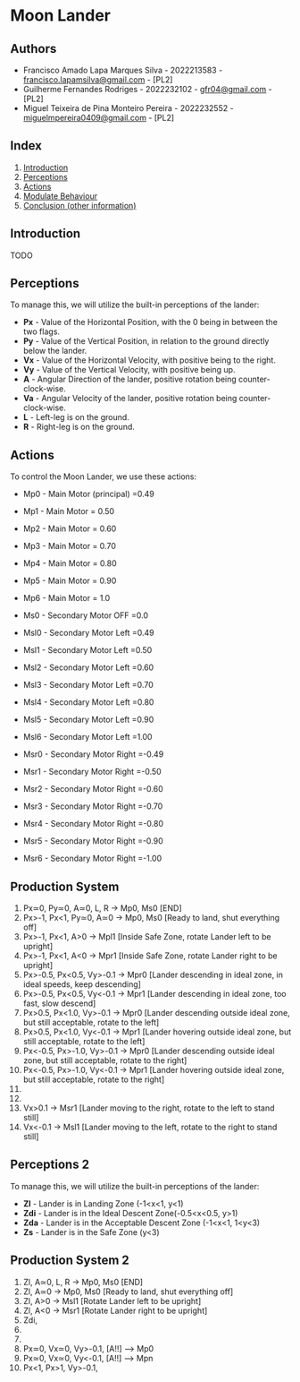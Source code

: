 # Moon Lander

## Authors

- Francisco Amado Lapa Marques Silva - 2022213583 - francisco.lapamsilva@gmail.com - [PL2]
- Guilherme Fernandes Rodriges - 2022232102 - gfr04@gmail.com - [PL2]
- Miguel Teixeira de Pina Monteiro Pereira - 2022232552 - miguelmpereira0409@gmail.com - [PL2]



## Index

1. [Introduction](#introduction)
3. [Perceptions](#perception)
4. [Actions](#actions)
4. [Modulate Behaviour](#modulate)
6. [Conclusion (other information)](#conclusion)


## Introduction

TODO


## Perceptions

To manage this, we will utilize the built-in perceptions of the lander:

- **Px** - Value of the Horizontal Position, with the 0 being in between the two flags.
- **Py** - Value of the Vertical Position, in relation to the ground directly below the lander.
- **Vx** - Value of the Horizontal Velocity, with positive being to the right.
- **Vy** - Value of the Vertical Velocity, with positive being up.
- **A** - Angular Direction of the lander, positive rotation being counter-clock-wise.
- **Va** - Angular Velocity of the lander, positive rotation being counter-clock-wise.
- **L** - Left-leg is on the ground.
- **R** - Right-leg is on the ground.


## Actions

To control the Moon Lander, we use these actions:

- Mp0 - Main Motor (principal) =0.49
- Mp1 - Main Motor = 0.50
- Mp2 - Main Motor = 0.60
- Mp3 - Main Motor = 0.70
- Mp4 - Main Motor = 0.80
- Mp5 - Main Motor = 0.90
- Mp6 - Main Motor = 1.0


- Ms0 - Secondary Motor OFF =0.0

- Msl0 - Secondary Motor Left =0.49
- Msl1 - Secondary Motor Left =0.50
- Msl2 - Secondary Motor Left =0.60
- Msl3 - Secondary Motor Left =0.70
- Msl4 - Secondary Motor Left =0.80
- Msl5 - Secondary Motor Left =0.90
- Msl6 - Secondary Motor Left =1.00

- Msr0 - Secondary Motor Right =-0.49
- Msr1 - Secondary Motor Right =-0.50
- Msr2 - Secondary Motor Right =-0.60
- Msr3 - Secondary Motor Right =-0.70
- Msr4 - Secondary Motor Right =-0.80
- Msr5 - Secondary Motor Right =-0.90
- Msr6 - Secondary Motor Right =-1.00


## Production System

1.  Px≃0, Py≃0, A≃0, L, R → Mp0, Ms0 [END]
2.  Px>-1, Px<1, Py≃0, A≃0 → Mp0, Ms0 [Ready to land, shut everything off]
3.  Px>-1, Px<1, A>0 → Mpl1 [Inside Safe Zone, rotate Lander left to be upright]
4.  Px>-1, Px<1, A<0 → Mpr1 [Inside Safe Zone, rotate Lander right to be upright]
5.  Px>-0.5, Px<0.5, Vy>-0.1 → Mpr0 [Lander descending in ideal zone, in ideal speeds, keep descending]
6.  Px>-0.5, Px<0.5, Vy<-0.1 → Mpr1 [Lander descending in ideal zone, too fast, slow descend]
7.  Px>0.5, Px<1.0, Vy>-0.1   → Mpr0 [Lander descending outside ideal zone, but still acceptable, rotate to the left]
7.  Px>0.5, Px<1.0, Vy<-0.1   → Mpr1 [Lander hovering outside ideal zone, but still acceptable, rotate to the left]
8.  Px<-0.5, Px>-1.0, Vy>-0.1 → Mpr0 [Lander descending outside ideal zone, but still acceptable, rotate to the right]
8.  Px<-0.5, Px>-1.0, Vy<-0.1 → Mpr1 [Lander hovering outside ideal zone, but still acceptable, rotate to the right]
9. 
10. 
7.  Vx>0.1  → Msr1 [Lander moving to the right, rotate to the left to stand still]
8.  Vx<-0.1 → Msl1 [Lander moving to the left, rotate to the right to stand still]









## Perceptions 2

To manage this, we will utilize the built-in perceptions of the lander:

- **Zl** - Lander is in Landing Zone (-1<x<1, y<1)
- **Zdi** - Lander is in the Ideal Descent Zone(-0.5<x<0.5, y>1)
- **Zda** - Lander is in the Acceptable Descent Zone (-1<x<1, 1<y<3)
- **Zs** - Lander is in the Safe Zone (y<3)

## Production System 2
1. Zl, A≃0, L, R → Mp0, Ms0 [END]
2. Zl, A≃0 → Mp0, Ms0 [Ready to land, shut everything off]
3. Zl, A>0 → Msl1 [Rotate Lander left to be upright]
4. Zl, A<0 → Msr1 [Rotate Lander right to be upright]
5. Zdi, 
6. 
7. 
5. Px≃0, Vx≃0, Vy>-0.1, [A!!] --> Mp0
6. Px≃0, Vx≃0, Vy<-0.1, [A!!] --> Mpn
7. Px<1, Px>1, Vy>-0.1, 